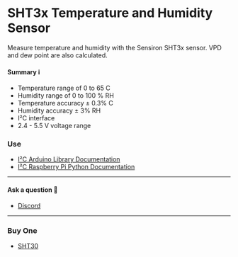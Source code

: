 SHT3x Temperature and Humidity Sensor
===

Measure temperature and humidity with the Sensiron SHT3x sensor. VPD and dew point are also calculated.

#### Summary ℹ️

- Temperature range of 0 to 65 C
- Humidity range of 0 to 100 % RH
- Temperature accuracy ± 0.3% C
- Humidity accuracy ± 3% RH
- I²C interface
- 2.4 - 5.5 V voltage range
 
### Use

*   [I²C Arduino Library Documentation](https://docs.google.com/document/d/1k31YoJEya31Z8UTROqXV7FxEQz_QPv1ihZgx1msThGA/export?format=pdf)
*   [I²C Raspberry Pi Python Documentation](https://docs.google.com/document/d/1L6FEnlF9Ocf_z9inG57TkL7Tgxomp1aTuIEFOvAblIY/export?format=pdf)

* * * 
#### Ask a question 🤙

*   [Discord](https://discord.gg/rAnZPdW)

* * *
### Buy One
* [SHT30](https://ufire.co/buy/)